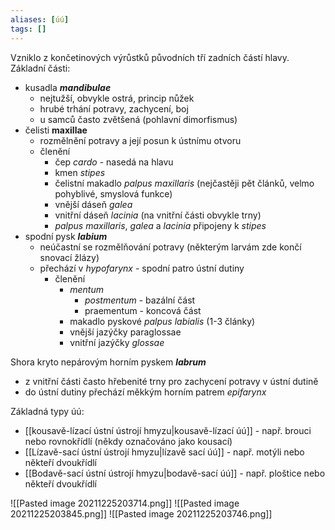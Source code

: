 ```yaml
---
aliases: [úú]
tags: []
---
```

Vzniklo z končetinových výrůstků původních tří zadních částí hlavy. Základní části:
- kusadla ***mandibulae***
	- nejtužší, obvykle ostrá, princip nůžek
	- hrubé trhání potravy, zachycení, boj
	- u samců často zvětšená (pohlavní dimorfismus)
- čelisti **maxillae**
	- rozmělnění potravy a její posun k ústnímu otvoru
	- členění
		- čep *cardo* - nasedá na hlavu
		- kmen *stipes*
		- čelistní makadlo *palpus maxillaris* (nejčastěji pět článků, velmo pohyblivé, smyslová funkce)
		- vnější dáseň *galea*
		- vnitřní dáseň *lacinia* (na vnitřní části obvykle trny)
		- *palpus maxillaris*, *galea* a *lacinia* připojeny k *stipes*
- spodní pysk ***labium***
	- neúčastní se rozmělňování potravy (některým larvám zde končí snovací žlázy)
	- přechází v *hypofarynx* - spodní patro ústní dutiny
		- členění
			- *mentum*
				- *postmentum* - bazální část
				- praementum - koncová část
			- makadlo pyskové *palpus labialis* (1-3 články)
			- vnější jazýčky paraglossae
			- vnitřní jazýčky *glossae*

Shora kryto nepárovým horním pyskem ***labrum***
- z vnitřní části často hřebenité trny pro zachycení potravy v ústní dutině
- do ústní dutiny přechází měkkým horním patrem *epifarynx*

Základná typy úú:
- [[kousavě-lízací ústní ústrojí hmyzu|kousavě-lízací úú]] - např. brouci nebo rovnokřídlí (někdy označováno jako kousací)
- [[Lízavě-sací ústní ústrojí hmyzu|lízavě sací úú]] - např. motýli nebo někteří dvoukřídlí
- [[Bodavě-sací ústní ústrojí hmyzu|bodavě-sací úú]] - např. ploštice nebo někteří dvoukřídlí


![[Pasted image 20211225203714.png]] ![[Pasted image 20211225203845.png]] ![[Pasted image 20211225203746.png]]
